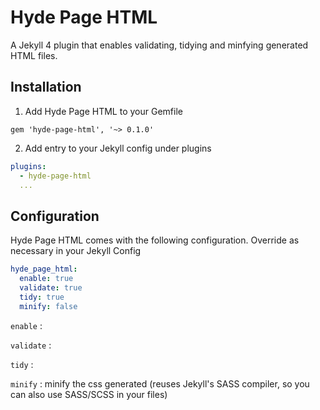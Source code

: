 Hyde Page HTML
=============

A Jekyll 4 plugin that enables validating, tidying and minfying generated HTML files.


Installation
------------

1. Add Hyde Page HTML to your Gemfile

`gem 'hyde-page-html', '~> 0.1.0'`

2. Add entry to your Jekyll config under plugins

```yaml
plugins:
  - hyde-page-html
  ...
```


Configuration
-------------

Hyde Page HTML comes with the following configuration. Override as necessary in your Jekyll Config

```yaml
hyde_page_html:
  enable: true
  validate: true
  tidy: true
  minify: false
```

`enable`
:  

`validate`
:

`tidy`
:

`minify`
: minify the css generated (reuses Jekyll's SASS compiler, so you can also use SASS/SCSS in your files)
